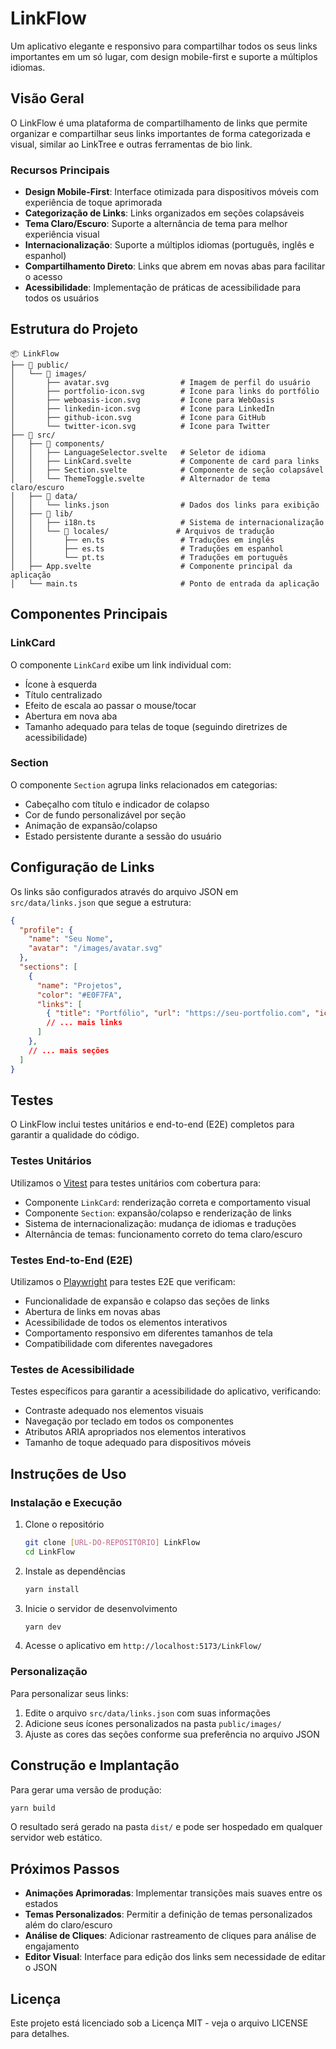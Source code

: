 # LinkFlow

Um aplicativo elegante e responsivo para compartilhar todos os seus links importantes em um só lugar, com design mobile-first e suporte a múltiplos idiomas.

## Visão Geral

O LinkFlow é uma plataforma de compartilhamento de links que permite organizar e compartilhar seus links importantes de forma categorizada e visual, similar ao LinkTree e outras ferramentas de bio link.

### Recursos Principais

- **Design Mobile-First**: Interface otimizada para dispositivos móveis com experiência de toque aprimorada
- **Categorização de Links**: Links organizados em seções colapsáveis
- **Tema Claro/Escuro**: Suporte a alternância de tema para melhor experiência visual
- **Internacionalização**: Suporte a múltiplos idiomas (português, inglês e espanhol)
- **Compartilhamento Direto**: Links que abrem em novas abas para facilitar o acesso
- **Acessibilidade**: Implementação de práticas de acessibilidade para todos os usuários

## Estrutura do Projeto

```
📦 LinkFlow
├── 📂 public/
│   └── 📂 images/
│       ├── avatar.svg                # Imagem de perfil do usuário
│       ├── portfolio-icon.svg        # Ícone para links do portfólio
│       ├── weboasis-icon.svg         # Ícone para WebOasis
│       ├── linkedin-icon.svg         # Ícone para LinkedIn
│       ├── github-icon.svg           # Ícone para GitHub
│       └── twitter-icon.svg          # Ícone para Twitter
├── 📂 src/
│   ├── 📂 components/
│   │   ├── LanguageSelector.svelte   # Seletor de idioma
│   │   ├── LinkCard.svelte           # Componente de card para links
│   │   ├── Section.svelte            # Componente de seção colapsável
│   │   └── ThemeToggle.svelte        # Alternador de tema claro/escuro
│   ├── 📂 data/
│   │   └── links.json                # Dados dos links para exibição
│   ├── 📂 lib/
│   │   ├── i18n.ts                   # Sistema de internacionalização
│   │   └── 📂 locales/               # Arquivos de tradução
│   │       ├── en.ts                 # Traduções em inglês
│   │       ├── es.ts                 # Traduções em espanhol
│   │       └── pt.ts                 # Traduções em português
│   ├── App.svelte                    # Componente principal da aplicação
│   └── main.ts                       # Ponto de entrada da aplicação
```

## Componentes Principais

### LinkCard

O componente `LinkCard` exibe um link individual com:
- Ícone à esquerda
- Título centralizado
- Efeito de escala ao passar o mouse/tocar
- Abertura em nova aba
- Tamanho adequado para telas de toque (seguindo diretrizes de acessibilidade)

### Section

O componente `Section` agrupa links relacionados em categorias:
- Cabeçalho com título e indicador de colapso
- Cor de fundo personalizável por seção
- Animação de expansão/colapso
- Estado persistente durante a sessão do usuário

## Configuração de Links

Os links são configurados através do arquivo JSON em `src/data/links.json` que segue a estrutura:

```json
{
  "profile": {
    "name": "Seu Nome",
    "avatar": "/images/avatar.svg"
  },
  "sections": [
    {
      "name": "Projetos",
      "color": "#E0F7FA",
      "links": [
        { "title": "Portfólio", "url": "https://seu-portfolio.com", "icon": "/images/portfolio-icon.svg" },
        // ... mais links
      ]
    },
    // ... mais seções
  ]
}
```

## Testes

O LinkFlow inclui testes unitários e end-to-end (E2E) completos para garantir a qualidade do código.

### Testes Unitários

Utilizamos o [Vitest](https://vitest.dev/) para testes unitários com cobertura para:
- Componente `LinkCard`: renderização correta e comportamento visual
- Componente `Section`: expansão/colapso e renderização de links
- Sistema de internacionalização: mudança de idiomas e traduções
- Alternância de temas: funcionamento correto do tema claro/escuro

### Testes End-to-End (E2E)

Utilizamos o [Playwright](https://playwright.dev/) para testes E2E que verificam:
- Funcionalidade de expansão e colapso das seções de links
- Abertura de links em novas abas
- Acessibilidade de todos os elementos interativos
- Comportamento responsivo em diferentes tamanhos de tela
- Compatibilidade com diferentes navegadores

### Testes de Acessibilidade

Testes específicos para garantir a acessibilidade do aplicativo, verificando:
- Contraste adequado nos elementos visuais
- Navegação por teclado em todos os componentes
- Atributos ARIA apropriados nos elementos interativos
- Tamanho de toque adequado para dispositivos móveis

## Instruções de Uso

### Instalação e Execução

1. Clone o repositório
   ```bash
   git clone [URL-DO-REPOSITÓRIO] LinkFlow
   cd LinkFlow
   ```

2. Instale as dependências
   ```bash
   yarn install
   ```

3. Inicie o servidor de desenvolvimento
   ```bash
   yarn dev
   ```

4. Acesse o aplicativo em `http://localhost:5173/LinkFlow/`

### Personalização

Para personalizar seus links:

1. Edite o arquivo `src/data/links.json` com suas informações
2. Adicione seus ícones personalizados na pasta `public/images/`
3. Ajuste as cores das seções conforme sua preferência no arquivo JSON

## Construção e Implantação

Para gerar uma versão de produção:
```bash
yarn build
```

O resultado será gerado na pasta `dist/` e pode ser hospedado em qualquer servidor web estático.

## Próximos Passos

- **Animações Aprimoradas**: Implementar transições mais suaves entre os estados
- **Temas Personalizados**: Permitir a definição de temas personalizados além do claro/escuro
- **Análise de Cliques**: Adicionar rastreamento de cliques para análise de engajamento
- **Editor Visual**: Interface para edição dos links sem necessidade de editar o JSON

## Licença

Este projeto está licenciado sob a Licença MIT - veja o arquivo LICENSE para detalhes.

